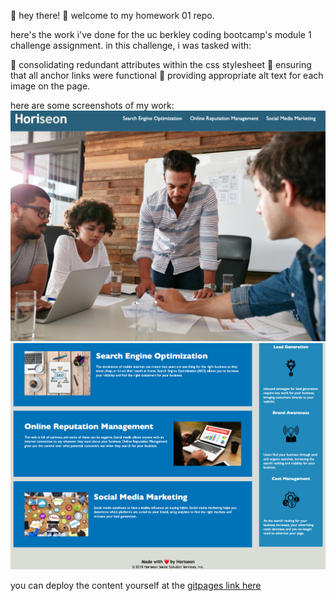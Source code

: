 🌸 hey there! 🌸 
welcome to my homework 01 repo.

here's the work i've done for the uc berkley coding bootcamp's module 1 challenge assignment. in this challenge, i was tasked with: 

🍓 consolidating redundant attributes within the css stylesheet
🍓 ensuring that all anchor links were functional
🍓 providing appropriate alt text for each image on the page.

here are some screenshots of my work: <img src="./assets/images/Horiseon-01.png" alt="first screenshot of the Horiseon webpage"><img src="./assets/images/Horiseon-02.png" alt="second screenshot of the Horiseon webpage">

you can deploy the content yourself at the <a href="https://descardi-b.github.io/homework-01/">gitpages link here</a>
